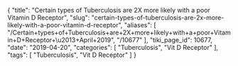 {
    "title": "Certain types of Tuberculosis are 2X more likely with a poor Vitamin D Receptor",
    "slug": "certain-types-of-tuberculosis-are-2x-more-likely-with-a-poor-vitamin-d-receptor",
    "aliases": [
        "/Certain+types+of+Tuberculosis+are+2X+more+likely+with+a+poor+Vitamin+D+Receptor+\u2013+April+2019",
        "/10677"
    ],
    "tiki_page_id": 10677,
    "date": "2019-04-20",
    "categories": [
        "Tuberculosis",
        "Vit D Receptor"
    ],
    "tags": [
        "Tuberculosis",
        "Vit D Receptor"
    ]
}